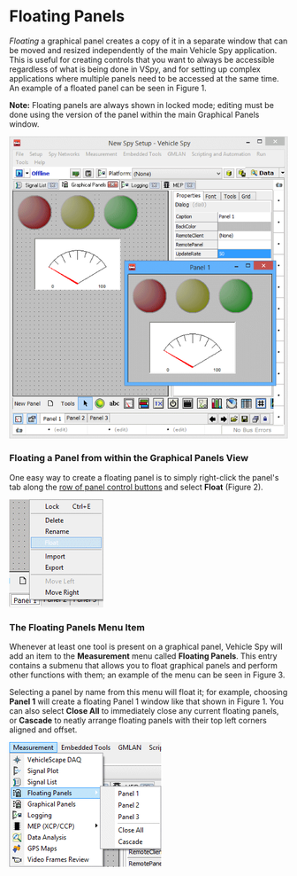 # Floating Panels

_Floating_ a graphical panel creates a copy of it in a separate window that can be moved and resized independently of the main Vehicle Spy application. This is useful for creating controls that you want to always be accessible regardless of what is being done in VSpy, and for setting up complex applications where multiple panels need to be accessed at the same time. An example of a floated panel can be seen in Figure 1.

**Note:** Floating panels are always shown in locked mode; editing must be done using the version of the panel within the main Graphical Panels window.

![Figure 1: A graphical panel in its default position along with a floated version.](../../../.gitbook/assets/panel_floated.gif)

### Floating a Panel from within the Graphical Panels View

One easy way to create a floating panel is to simply right-click the panel's tab along the [row of panel control buttons](graphical-panels-select-and-work-with-panels.md) and select **Float** (Figure 2).

![Figure 2: Floating a panel from Graphical Panels view.](../../../.gitbook/assets/panel_float_menu.gif)

### The Floating Panels Menu Item

Whenever at least one tool is present on a graphical panel, Vehicle Spy will add an item to the **Measurement** menu called **Floating Panels**. This entry contains a submenu that allows you to float graphical panels and perform other functions with them; an example of the menu can be seen in Figure 3.

Selecting a panel by name from this menu will float it; for example, choosing **Panel 1** will create a floating Panel 1 window like that shown in Figure 1. You can also select **Close All** to immediately close any current floating panels, or **Cascade** to neatly arrange floating panels with their top left corners aligned and offset.

![Figure 3: The Floating Panels menu creates a submenu whenever at least one graphical panel has a tool defined.](../../../.gitbook/assets/panel_floating.gif)
